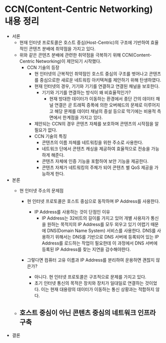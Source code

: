 # CCN(Content-Centric Networking) 내용 정리
- 서론
    - 현재 인터넷 프로토콜은 호스트 중심(Host-Centric)의 구조에 기반하여 효율적인 콘텐츠 분배에 취약점을 가지고 있다.
    - 위와 같은 콘텐츠 분배에 관련한 취약점을 극복하기 위해 CCN(Content-Centric Networking)이 제안되기 시작했다.
        - CCN 기술의 등장
            - 현 인터넷의 근복적인 취약점인 호스트 중심의 구조를 벗어나고 콘텐츠를 중심으로한 새로운 네트워킹 아키텍쳐를 제안하기 위해 탄생하였다.
            - 현재 인터넷의 경우, 기기와 기기를 연결하고 연결된 채널을 보호한다.
                - 기기와 기기를 연결하는 방식이 왜 비효율적인가?
                    - 현재 방대한 데이터가 이동하는 환경에서 종단 간의 데이터 채널 연결은 곧 트래픽 증폭에 의한 오버헤드의 문제로 이루어지고 해당 문제를 데이터 채널의 증설 등으로 막기에는 비용적 측면에서 한계점을 가지고 있다.
            - 제안되는 CCN의 경우 콘텐츠 자체를 보호하며 콘텐츠의 시작점을 알 필요가 없다.
            - CCN 기술의 특징
                - 콘텐츠의 이름 자체를 네트워킹을 위한 주소로 사용한다.
                - 네트워크 단에서 콘텐츠 캐싱을 제공하여 효율적으로 전송을 가능하게 해준다.
                - 콘텐츠 자체에 인증 기능을 포함하여 보안 기능을 제공한다.
                - 콘텐츠 자체가 네트워킹의 주체가 되어 콘텐츠 별 QoS 제공을 가능하게 한다.
- 본론
    - 현 인터넷 주소의 문제점
        - 현 인터넷 프로토콜은 호스트 중심으로 동작하며 IP Address를 사용한다.
            - IP Address를 사용하는 것이 단점인 이유
                - IP Address는 32비트의 길이를 가지고 있어 개별 사용자가 통신을 원하는 목적지의 IP Address를 모두 외우고 있기 어렵기 때문에 DNS(Domain Name System) 서비스를 사용한다. DNS를 사용하기 위해서는 DNS를 기반으로 DNS 서버에 등록되어 있는 IP Address를 로드하는 작업이 필요한데 이 과정에서 DNS 서버에 등록된 IP Address를 찾는 지연을 감수해야한다.


        - 그렇다면 컴퓨터 고유 이름과 IP Address를 분리하여 운용하면 괜찮지 않은가?
            - 아니다. 현 인터넷 프로토콜은 구조적으로 문제를 가지고 있다.
            - 초기 인터넷 통신의 목적은 장치와 장치가 일대일로 연결하는 것이었다. 이는 현재 대용량의 데이터가 이동하는 통신 상황과는 적합하지 않다.


    - 호스트 중심이 아닌 콘텐츠 중심의 네트워크 인프라 구축
        - 
- 결론